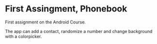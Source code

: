 First Assingment, Phonebook
===============
First assignment on the Android Course.

The app can add a contact, randomize a number and change background with a colorpicker.

